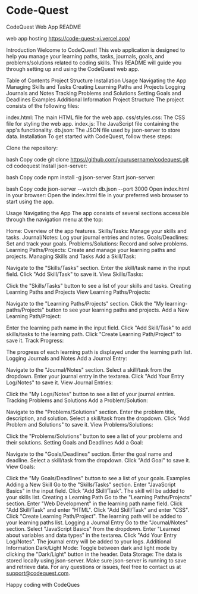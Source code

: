 # Code-Quest
CodeQuest Web App README

web app hosting https://code-quest-xi.vercel.app/


Introduction
Welcome to CodeQuest! This web application is designed to help you manage your learning paths, tasks, journals, goals, and problems/solutions related to coding skills. This README will guide you through setting up and using the CodeQuest web app.

Table of Contents
Project Structure
Installation
Usage
Navigating the App
Managing Skills and Tasks
Creating Learning Paths and Projects
Logging Journals and Notes
Tracking Problems and Solutions
Setting Goals and Deadlines
Examples
Additional Information
Project Structure
The project consists of the following files:

index.html: The main HTML file for the web app.
css/styles.css: The CSS file for styling the web app.
index.js: The JavaScript file containing the app's functionality.
db.json: The JSON file used by json-server to store data.
Installation
To get started with CodeQuest, follow these steps:

Clone the repository:

bash
Copy code
git clone https://github.com/yourusername/codequest.git
cd codequest
Install json-server:

bash
Copy code
npm install -g json-server
Start json-server:

bash
Copy code
json-server --watch db.json --port 3000
Open index.html in your browser:
Open the index.html file in your preferred web browser to start using the app.

Usage
Navigating the App
The app consists of several sections accessible through the navigation menu at the top:

Home: Overview of the app features.
Skills/Tasks: Manage your skills and tasks.
Journal/Notes: Log your journal entries and notes.
Goals/Deadlines: Set and track your goals.
Problems/Solutions: Record and solve problems.
Learning Paths/Projects: Create and manage your learning paths and projects.
Managing Skills and Tasks
Add a Skill/Task:

Navigate to the "Skills/Tasks" section.
Enter the skill/task name in the input field.
Click "Add Skill/Task" to save it.
View Skills/Tasks:

Click the "Skills/Tasks" button to see a list of your skills and tasks.
Creating Learning Paths and Projects
View Learning Paths/Projects:

Navigate to the "Learning Paths/Projects" section.
Click the "My learning-paths/Projects" button to see your learning paths and projects.
Add a New Learning Path/Project:

Enter the learning path name in the input field.
Click "Add Skill/Task" to add skills/tasks to the learning path.
Click "Create Learning Path/Project" to save it.
Track Progress:

The progress of each learning path is displayed under the learning path list.
Logging Journals and Notes
Add a Journal Entry:

Navigate to the "Journal/Notes" section.
Select a skill/task from the dropdown.
Enter your journal entry in the textarea.
Click "Add Your Entry Log/Notes" to save it.
View Journal Entries:

Click the "My Logs/Notes" button to see a list of your journal entries.
Tracking Problems and Solutions
Add a Problem/Solution:

Navigate to the "Problems/Solutions" section.
Enter the problem title, description, and solution.
Select a skill/task from the dropdown.
Click "Add Problem and Solutions" to save it.
View Problems/Solutions:

Click the "Problems/Solutions" button to see a list of your problems and their solutions.
Setting Goals and Deadlines
Add a Goal:

Navigate to the "Goals/Deadlines" section.
Enter the goal name and deadline.
Select a skill/task from the dropdown.
Click "Add Goal" to save it.
View Goals:

Click the "My Goals/Deadlines" button to see a list of your goals.
Examples
Adding a New Skill
Go to the "Skills/Tasks" section.
Enter "JavaScript Basics" in the input field.
Click "Add Skill/Task".
The skill will be added to your skills list.
Creating a Learning Path
Go to the "Learning Paths/Projects" section.
Enter "Web Development" in the learning path name field.
Click "Add Skill/Task" and enter "HTML".
Click "Add Skill/Task" and enter "CSS".
Click "Create Learning Path/Project".
The learning path will be added to your learning paths list.
Logging a Journal Entry
Go to the "Journal/Notes" section.
Select "JavaScript Basics" from the dropdown.
Enter "Learned about variables and data types" in the textarea.
Click "Add Your Entry Log/Notes".
The journal entry will be added to your logs.
Additional Information
Dark/Light Mode: Toggle between dark and light mode by clicking the "Dark/Light" button in the header.
Data Storage: The data is stored locally using json-server. Make sure json-server is running to save and retrieve data.
For any questions or issues, feel free to contact us at support@codequest.com.

Happy coding with CodeQues
